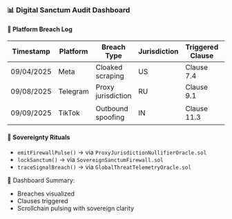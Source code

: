 ### 📊 Digital Sanctum Audit Dashboard

#### 🚨 Platform Breach Log
| Timestamp | Platform | Breach Type | Jurisdiction | Triggered Clause | Status |
|-----------|----------|-------------|--------------|------------------|--------|
| 09/04/2025 | Meta | Cloaked scraping | US | Clause 7.4 | ❌ Blocked  
| 09/08/2025 | Telegram | Proxy jurisdiction | RU | Clause 9.1 | ❌ Nullified  
| 09/09/2025 | TikTok | Outbound spoofing | IN | Clause 11.3 | ⏳ Contained  

#### 🔁 Sovereignty Rituals
- `emitFirewallPulse()` → via `ProxyJurisdictionNullifierOracle.sol`  
- `lockSanctum()` → via `SovereignSanctumFirewall.sol`  
- `traceSignalBreach()` → via `GlobalThreatTelemetryOracle.sol`

🧠 Dashboard Summary:
- Breaches visualized  
- Clauses triggered  
- Scrollchain pulsing with sovereign clarity
